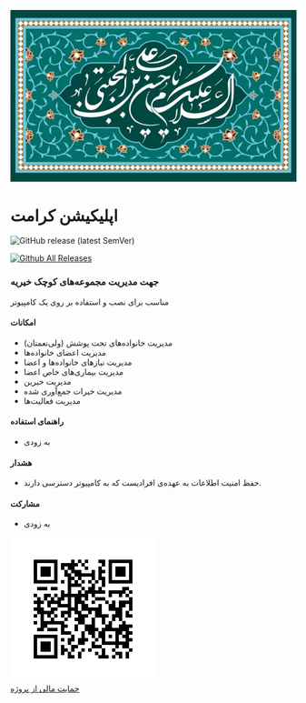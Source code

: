 ![](KeramatWeb/ClientApp/public/assets/images/emam-hasan.jpg)

# اپلیکیشن کرامت 

![GitHub release (latest SemVer)](https://img.shields.io/github/v/release/RavaqeMehr/Keramat)

[![Github All Releases](https://img.shields.io/github/downloads/RavaqeMehr/Keramat/total.svg)]()


### جهت مدیریت مجموعه‌های کوچک خیریه

مناسب برای نصب و استفاده بر روی یک کامپیوتر

#### امکانات

- مدیریت خانواده‌های تحت پوشش (ولی‌نعمتان)
- مدیریت اعضای خانواده‌ها
- مدیریت نیازهای خانواده‌ها و اعضا
- مدیریت بیماری‌های خاص اعضا
- مدیریت خیرین
- مدیریت خیرات جمع‌آوری شده
- مدیریت فعالیت‌ها

#### راهنمای استفاده

- به زودی

#### هشدار

- حفظ امنیت اطلاعات به عهده‌ی افرادیست که به کامپیوتر دسترسی دارند.

#### مشارکت

- به زودی

![](KeramatWeb/ClientApp/public/assets/images/donation0.png)  
[حمایت مالی از پروژه](https://zarinp.al/ravaqemehr.ir)
